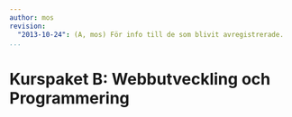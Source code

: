 ```yaml
---
author: mos
revision:
  "2013-10-24": (A, mos) För info till de som blivit avregistrerade.
...
```

Kurspaket B: Webbutveckling och Programmering
==================================
